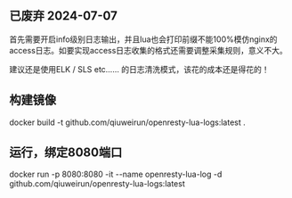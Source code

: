 ## 已废弃 2024-07-07
首先需要开启info级别日志输出，并且lua也会打印前缀不能100%模仿nginx的access日志。如要实现access日志收集的格式还需要调整采集规则，意义不大。

建议还是使用ELK / SLS etc…… 的日志清洗模式，该花的成本还是得花的！

## 构建镜像
docker build -t github.com/qiuweirun/openresty-lua-logs:latest .

## 运行，绑定8080端口
docker run -p 8080:8080 -it --name openresty-lua-log -d github.com/qiuweirun/openresty-lua-logs:latest

